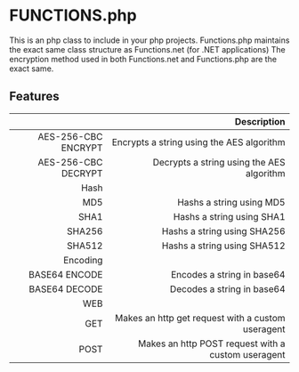 # FUNCTIONS.php

This is an php class to include in your php projects. Functions.php maintains the exact same class structure as Functions.net (for .NET applications)
The encryption method used in both Functions.net and Functions.php are the exact same.


## Features

|    | Description |
|---:|------------:|
| AES-256-CBC ENCRYPT | Encrypts a string using the AES algorithm         |
| AES-256-CBC DECRYPT | Decrypts a string using the AES algorithm         |
| Hash                |                                                   |
| MD5                 | Hashs a string using MD5                          |
| SHA1                | Hashs a string using SHA1                         |
| SHA256              | Hashs a string using SHA256                       |
| SHA512              | Hashs a string using SHA512                       |
| Encoding            |                                                   |
| BASE64 ENCODE       | Encodes a string in base64                        |
| BASE64 DECODE       | Decodes a string in base64                        |
| WEB                 |                                                   |
| GET                 | Makes an http get request with a custom useragent |
| POST                | Makes an http POST request with a custom useragent|
